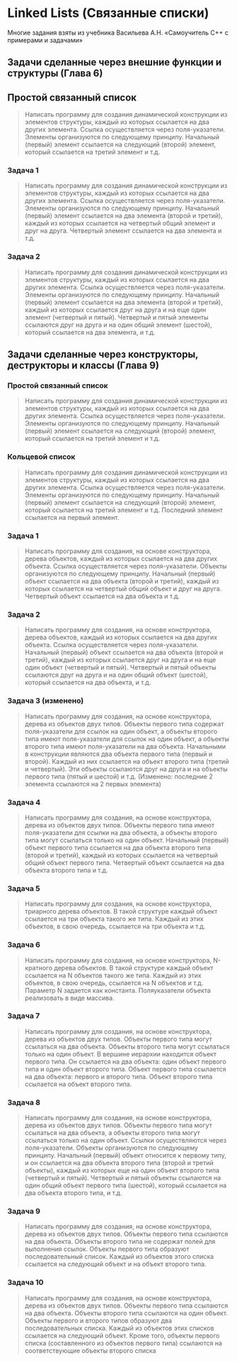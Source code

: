 # Linked Lists (Связанные списки)
Многие задания взяты из учебника Васильева А.Н. «Самоучитель C++ с примерами и задачами»

## Задачи сделанные через внешние функции и структуры (Глава 6)

## Простой связанный список
> Написать программу для создания динамической конструкции из элементов структуры, каждый из которых ссылается на два других элемента. Ссылка осуществляется через поля-указатели. Элементы организуются по следующему принципу. Начальный (первый) элемент ссылается на следующий (второй) элемент, который ссылается на третий элемент и т.д.

### Задача 1
> Написать программу для создания динамической конструкции из элементов структуры, каждый из которых ссылается на два других элемента. Ссылка осуществляется через поля-указатели. Элементы организуются по следующему принципу. Начальный (первый) элемент ссылается на два элемента (второй и третий), каждый из которых ссылается на четвертый общий элемент и друг на друга. Четвертый элемент ссылается на два элемента и т.д.

### Задача 2
> Написать программу для создания динамической конструкции из элементов структуры, каждый из которых ссылается на два других элемента. Ссылка осуществляется через поля-указатели. Элементы организуются по следующему принципу. Начальный (первый) элемент ссылается на два элемента (второй и третий), каждый из которых ссылается друг на друга и на еще один элемент (четвертый и пятый). Четвертый и пятый элементы ссылаются друг на друга и на один общий элемент (шестой), который ссылается на два элемента, и т.д.

## Задачи сделанные через конструкторы, деструкторы и классы (Глава 9)

### Простой связанный список
> Написать программу для создания динамической конструкции из элементов структуры, каждый из которых ссылается на два других элемента. Ссылка осуществляется через поля-указатели. Элементы организуются по следующему принципу. Начальный (первый) элемент ссылается на следующий (второй) элемент, который ссылается на третий элемент и т.д.

### Кольцевой список
> Написать программу для создания динамической конструкции из элементов структуры, каждый из которых ссылается на два других элемента. Ссылка осуществляется через поля-указатели. Элементы организуются по следующему принципу. Начальный (первый) элемент ссылается на следующий (второй) элемент, который ссылается на третий элемент и т.д. Последний элемент ссылается на первый элемент.

### Задача 1
> Написать программу для создания, на основе конструктора, дерева объектов, каждый из которых ссылается на два других объекта. Ссылка осуществляется через поля-указатели. Объекты организуются по следующему принципу. Начальный (первый) объект ссылается на два объекта (второй и третий), каждый из которых ссылается на четвертый общий объект и друг на друга. Четвертый объект ссылается на два объекта и т.д.

### Задача 2
> Написать программу для создания, на основе конструктора, дерева объектов, каждый из которых ссылается на два других объекта. Ссылка осуществляется через поля-указатели. Начальный (первый) объект ссылается на два объекта (второй и третий), каждый из которых ссылается друг на друга и на еще один объект (четвертый и пятый). Четвертый и пятый объекты ссылаются друг на друга и на один общий объект (шестой), который ссылается на два объекта, и т.д.

### Задача 3 (изменено)
> Написать программу для создания, на основе конструктора, дерева из объектов двух типов. Объекты первого типа содержат поля-указатели для ссылок на один объект, а объекты второго типа имеют поля-указатели для ссылок на один объект, а объекты второго типа имеют поля-указатели на два объекта. Начальными в конструкции являются два объекта первого типа (первый и второй). Каждый из них ссылается на объект второго типа (третий и четвертый). Эти объекты ссылаются друг на друга и на объекты первого типа (пятый и шестой) и т.д. (Изменено: последние 2 элемента ссылаются на 2 первых элемента)

### Задача 4
> Написать программу для создания, на основе конструктора, дерева из объектов двух типов. Объекты первого типа имеют поля-указатели для ссылки на два объекта, а объекты второго типа могут ссылаться только на один объект. Начальный (первый) объект первого типа ссылается на два объекта второго типа (второй и третий), каждый из которых ссылается на четвертый общий объект первого типа. Четвертый объект ссылается на два объекта второго типа и т.д.

### Задача 5
> Написать программу для создания, на основе конструктора, триарного дерева объектов. В такой структуре каждый объект ссылается на три объекта такого же типа. Каждый из этих объектов, в свою очередь, ссылается на три объекта и т.д.

### Задача 6
> Написать программу для создания, на основе конструктора, N-кратного дерева объектов. В такой структуре каждый объект ссылается на N объектов такого же типа. Каждый из этих объектов, в свою очередь, ссылается на N объектов и т.д. Параметр N задается как константа. Поляуказатели объекта реализовать в виде массива.

### Задача 7
> Написать программу для создания, на основе конструктора, дерева из объектов двух типов. Объекты первого типа могут ссылаться на два объекта. Объекты второго типа могут ссылаться только на один объект. В вершине иерархии находится объект первого типа. Он ссылается на два объекта: один объект первого типа и один объект второго типа. Объект первого типа ссылается на два объекта: первого и второго типа. Объект второго типа ссылается на объект второго типа.

### Задача 8
> Написать программу для создания, на основе конструктора, дерева из объектов двух типов. Объекты первого типа могут ссылаться на два объекта, а объекты второго типа могут ссылаться только на один объект. Ссылки осуществляются через поля-указатели. Объекты организуются по следующему принципу. Начальный (первый) объект относится к первому типу, и он ссылается на два объекта второго типа (второй и третий объекты), каждый из которых еще на один объект второго типа (четвертый и пятый). Четвертый и пятый объекты ссылаются на один общий объект первого типа (шестой), который ссылается на два объекта второго типа, и т.д.

### Задача 9
> Написать программу для создания, на основе конструктора, дерева из объектов двух типов. Объекты первого типа ссылаются на два объекта. Объекты второго типа не содержат полей для выполнения ссылок. Объекты первого типа образуют последовательный список. Каждый из объектов этого списка ссылается на следующий объект и на объект второго типа.

### Задача 10
> Написать программу для создания, на основе конструктора, дерева из объектов двух типов. Объекты первого типа ссылаются на два объекта. Объекты второго типа ссылаются на один объект. Объекты первого и второго типов образуют два последовательных списка. Каждый из объектов этих списков ссылается на следующий объект. Кроме того, объекты первого списка (составленного из объектов первого типа) ссылаются на соответствующие объекты второго списка